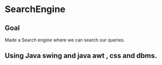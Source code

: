# SearchEngine
## Goal
Made a Search engine where we can search our queries.

## Using Java swing and java awt , css and dbms.
